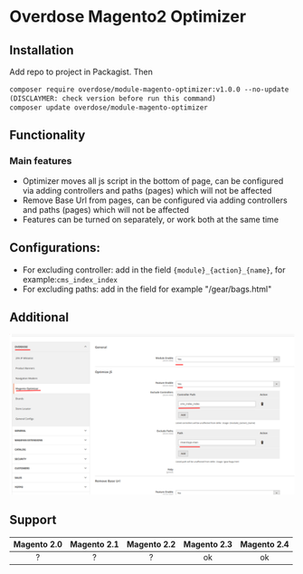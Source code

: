 # Overdose Magento2 Optimizer

## Installation
Add repo to project in Packagist. Then
```
composer require overdose/module-magento-optimizer:v1.0.0 --no-update  (DISCLAYMER: check version before run this command)
composer update overdose/module-magento-optimizer
```

## Functionality
### Main features
- Optimizer moves all js script in the bottom of page, can be configured via adding controllers and paths (pages) which will not be affected 
- Remove Base Url from pages, can be configured via adding controllers and paths (pages) which will not be affected
- Features can be turned on separately, or work both at the same time

## Configurations:
- For excluding controller: add in the field `{module}_{action}_{name}`, for example:`cms_index_index`
- For excluding paths: add in the field for example "/gear/bags.html"
## Additional
![img.png](img.png)

## Support
Magento 2.0 | Magento 2.1 | Magento 2.2 | Magento 2.3 | Magento 2.4
:---: | :---: | :---: | :---: | :---:
? | ? | ? | ok | ok
